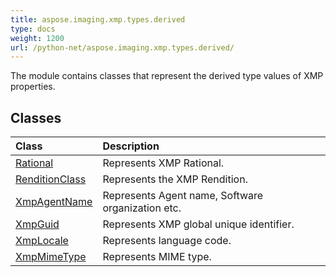 ```yaml
---
title: aspose.imaging.xmp.types.derived
type: docs
weight: 1200
url: /python-net/aspose.imaging.xmp.types.derived/
---
```



The module contains classes that represent the derived type values of XMP properties.

## **Classes**
| **Class** | **Description** |
| :- | :- |
| [Rational](/imaging/python-net/aspose.imaging.xmp.types.derived/rational/) | Represents XMP Rational. |
| [RenditionClass](/imaging/python-net/aspose.imaging.xmp.types.derived/renditionclass/) | Represents the XMP Rendition. |
| [XmpAgentName](/imaging/python-net/aspose.imaging.xmp.types.derived/xmpagentname/) | Represents Agent name, Software organization etc. |
| [XmpGuid](/imaging/python-net/aspose.imaging.xmp.types.derived/xmpguid/) | Represents XMP global unique identifier. |
| [XmpLocale](/imaging/python-net/aspose.imaging.xmp.types.derived/xmplocale/) | Represents language code. |
| [XmpMimeType](/imaging/python-net/aspose.imaging.xmp.types.derived/xmpmimetype/) | Represents MIME type. |
